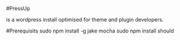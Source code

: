 #PressUp

is a wordpress install optimised for theme and plugin developers.

#Prerequisits
sudo npm install -g jake mocha
sudo npm install should 
